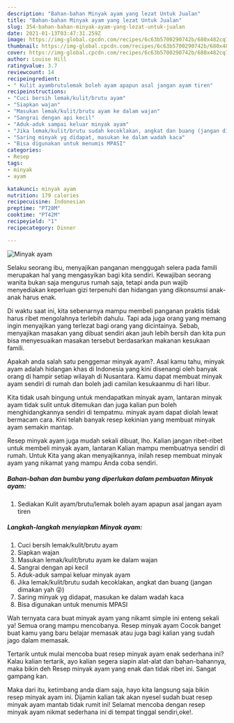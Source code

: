 ```yaml
---
description: "Bahan-bahan Minyak ayam yang lezat Untuk Jualan"
title: "Bahan-bahan Minyak ayam yang lezat Untuk Jualan"
slug: 354-bahan-bahan-minyak-ayam-yang-lezat-untuk-jualan
date: 2021-01-13T03:47:31.259Z
image: https://img-global.cpcdn.com/recipes/6c63b5700290742b/680x482cq70/minyak-ayam-foto-resep-utama.jpg
thumbnail: https://img-global.cpcdn.com/recipes/6c63b5700290742b/680x482cq70/minyak-ayam-foto-resep-utama.jpg
cover: https://img-global.cpcdn.com/recipes/6c63b5700290742b/680x482cq70/minyak-ayam-foto-resep-utama.jpg
author: Louise Hill
ratingvalue: 3.7
reviewcount: 14
recipeingredient:
- " Kulit ayambrutulemak boleh ayam apapun asal jangan ayam tiren"
recipeinstructions:
- "Cuci bersih lemak/kulit/brutu ayam"
- "Siapkan wajan"
- "Masukan lemak/kulit/brutu ayam ke dalam wajan"
- "Sangrai dengan api kecil"
- "Aduk-aduk sampai keluar minyak ayam"
- "Jika lemak/kulit/brutu sudah kecoklakan, angkat dan buang (jangan dimakan yah 😜)"
- "Saring minyak yg didapat, masukan ke dalam wadah kaca"
- "Bisa digunakan untuk menumis MPASI"
categories:
- Resep
tags:
- minyak
- ayam

katakunci: minyak ayam 
nutrition: 179 calories
recipecuisine: Indonesian
preptime: "PT28M"
cooktime: "PT42M"
recipeyield: "1"
recipecategory: Dinner

---
```



![Minyak ayam](https://img-global.cpcdn.com/recipes/6c63b5700290742b/680x482cq70/minyak-ayam-foto-resep-utama.jpg)

Selaku seorang ibu, menyajikan panganan menggugah selera pada famili merupakan hal yang mengasyikan bagi kita sendiri. Kewajiban seorang  wanita bukan saja mengurus rumah saja, tetapi anda pun wajib menyediakan keperluan gizi terpenuhi dan hidangan yang dikonsumsi anak-anak harus enak.

Di waktu  saat ini, kita sebenarnya mampu membeli panganan praktis tidak harus ribet mengolahnya terlebih dahulu. Tapi ada juga orang yang memang ingin menyajikan yang terlezat bagi orang yang dicintainya. Sebab, menyajikan masakan yang dibuat sendiri akan jauh lebih bersih dan kita pun bisa menyesuaikan masakan tersebut berdasarkan makanan kesukaan famili. 



Apakah anda salah satu penggemar minyak ayam?. Asal kamu tahu, minyak ayam adalah hidangan khas di Indonesia yang kini disenangi oleh banyak orang di hampir setiap wilayah di Nusantara. Kamu dapat membuat minyak ayam sendiri di rumah dan boleh jadi camilan kesukaanmu di hari libur.

Kita tidak usah bingung untuk mendapatkan minyak ayam, lantaran minyak ayam tidak sulit untuk ditemukan dan juga kalian pun boleh menghidangkannya sendiri di tempatmu. minyak ayam dapat diolah lewat bermacam cara. Kini telah banyak resep kekinian yang membuat minyak ayam semakin mantap.

Resep minyak ayam juga mudah sekali dibuat, lho. Kalian jangan ribet-ribet untuk membeli minyak ayam, lantaran Kalian mampu membuatnya sendiri di rumah. Untuk Kita yang akan menyajikannya, inilah resep membuat minyak ayam yang nikamat yang mampu Anda coba sendiri.

<!--inarticleads1-->

##### Bahan-bahan dan bumbu yang diperlukan dalam pembuatan Minyak ayam:

1. Sediakan  Kulit ayam/brutu/lemak boleh ayam apapun asal jangan ayam tiren




<!--inarticleads2-->

##### Langkah-langkah menyiapkan Minyak ayam:

1. Cuci bersih lemak/kulit/brutu ayam
1. Siapkan wajan
1. Masukan lemak/kulit/brutu ayam ke dalam wajan
1. Sangrai dengan api kecil
1. Aduk-aduk sampai keluar minyak ayam
1. Jika lemak/kulit/brutu sudah kecoklakan, angkat dan buang (jangan dimakan yah 😜)
1. Saring minyak yg didapat, masukan ke dalam wadah kaca
1. Bisa digunakan untuk menumis MPASI




Wah ternyata cara buat minyak ayam yang nikamt simple ini enteng sekali ya! Semua orang mampu mencobanya. Resep minyak ayam Cocok banget buat kamu yang baru belajar memasak atau juga bagi kalian yang sudah jago dalam memasak.

Tertarik untuk mulai mencoba buat resep minyak ayam enak sederhana ini? Kalau kalian tertarik, ayo kalian segera siapin alat-alat dan bahan-bahannya, maka bikin deh Resep minyak ayam yang enak dan tidak ribet ini. Sangat gampang kan. 

Maka dari itu, ketimbang anda diam saja, hayo kita langsung saja bikin resep minyak ayam ini. Dijamin kalian tak akan nyesel sudah buat resep minyak ayam mantab tidak rumit ini! Selamat mencoba dengan resep minyak ayam nikmat sederhana ini di tempat tinggal sendiri,oke!.

